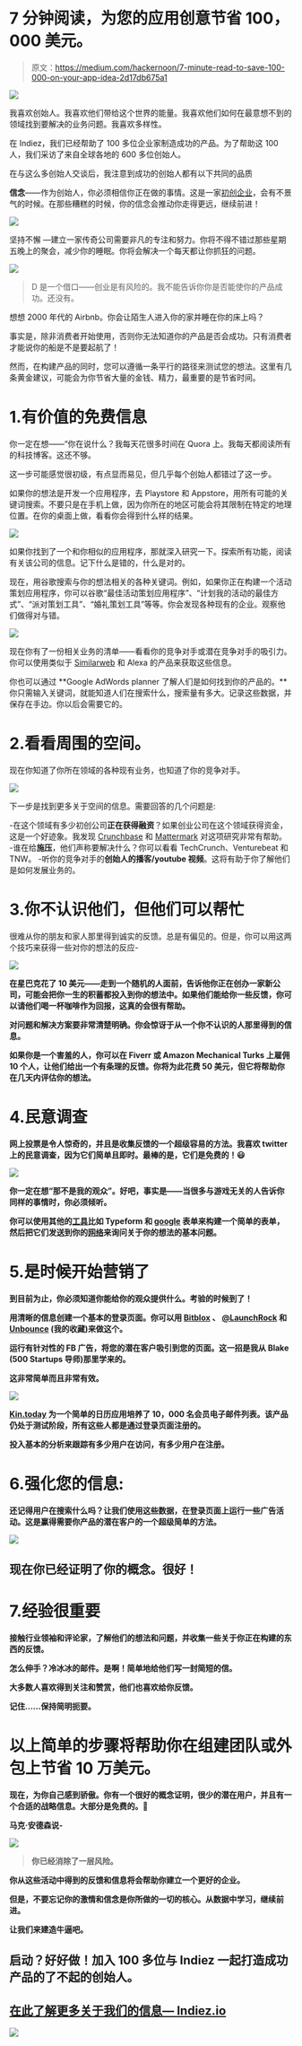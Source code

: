 # 7 分钟阅读，为您的应用创意节省 100，000 美元。

> 原文：<https://medium.com/hackernoon/7-minute-read-to-save-100-000-on-your-app-idea-2d17db675a1>

![](img/f9f0fa8b04b9fe3385ff9869368f7c99.png)

我喜欢创始人。我喜欢他们带给这个世界的能量。我喜欢他们如何在最意想不到的领域找到要解决的业务问题。我喜欢多样性。

在 Indiez，我们已经帮助了 100 多位企业家制造成功的产品。为了帮助这 100 人，我们采访了来自全球各地的 600 多位创始人。

在与这么多创始人交谈后，我注意到成功的创始人都有以下共同的品质

**信念**——作为创始人，你必须相信你正在做的事情。这是一家[初创企业](https://hackernoon.com/tagged/startup)，会有不景气的时候。在那些糟糕的时候，你的信念会推动你走得更远，继续前进！

![](img/50450d136d21b923636b2c9230270b26.png)

坚持不懈 —建立一家传奇公司需要非凡的专注和努力。你将不得不错过那些星期五晚上的聚会，减少你的睡眠。你将会解决一个每天都让你抓狂的问题。

![](img/cbbbb63c1cdebc1cc0165391f1096f5d.png)

> D 是一个借口——创业是有风险的。我不能告诉你你是否能使你的产品成功。还没有。

想想 2000 年代的 Airbnb。你会让陌生人进入你的家并睡在你的床上吗？

事实是，除非消费者开始使用，否则你无法知道你的产品是否会成功。只有消费者才能说你的船是不是要起航了！

然而，在构建产品的同时，您可以遵循一条平行的路径来测试您的想法。这里有几条黄金建议，可能会为你节省大量的金钱、精力，最重要的是节省时间。

# 1.有价值的免费信息

你一定在想——“你在说什么？我每天花很多时间在 Quora 上。我每天都阅读所有的科技博客。这还不够。

这一步可能感觉很初级，有点显而易见，但几乎每个创始人都错过了这一步。

如果你的想法是开发一个应用程序，去 Playstore 和 Appstore，用所有可能的关键词搜索。不要只是在手机上做，因为你所在的地区可能会将其限制在特定的地理位置。在你的桌面上做，看看你会得到什么样的结果。

![](img/3f5e38ecf764d48508c9c020b66b51ac.png)

如果你找到了一个和你相似的应用程序，那就深入研究一下。探索所有功能，阅读有关该公司的信息。记下什么是错的，什么是对的。

现在，用谷歌搜索与你的想法相关的各种关键词。例如，如果你正在构建一个活动策划应用程序，你可以谷歌“最佳活动策划应用程序”、“计划我的活动的最佳方式”、“派对策划工具”、“婚礼策划工具”等等。你会发现各种现有的企业。观察他们做得对与错。

![](img/4d5115dd3ce7cdad740ac3e7fa543e94.png)

现在你有了一份相关业务的清单——看看你的竞争对手或潜在竞争对手的吸引力。你可以使用类似于 [Similarweb](http://www.similarweb.com) 和 Alexa 的产品来获取这些信息。

你也可以通过 **Google AdWords planner 了解人们是如何找到你的产品的。**你只需输入关键词，就能知道人们在搜索什么，搜索量有多大。记录这些数据，并保存在手边。你以后会需要它的。

# 2.看看周围的空间。

现在你知道了你所在领域的各种现有业务，也知道了你的竞争对手。

![](img/597a5392853221b5fe432945f7e2a56c.png)

下一步是找到更多关于空间的信息。需要回答的几个问题是:

-在这个领域有多少初创公司**正在获得融资**？如果创业公司在这个领域获得资金，这是一个好迹象。我发现 [Crunchbase](http://www.crunchbase.com) 和 [Mattermark](http://www.mattermark.com) 对这项研究非常有帮助。
-谁在给**施压**，他们声称要解决什么？你可以看看 TechCrunch、Venturebeat 和 TNW。
-听你的竞争对手的**创始人的播客/youtube 视频**。这将有助于你了解他们是如何发展业务的。

# 3.你不认识他们，但他们可以帮忙

很难从你的朋友和家人那里得到诚实的反馈。总是有偏见的。但是，你可以用这两个技巧来获得一些对你的想法的反应-

![](img/9da5e76059a82820b828389df15ea624.png)

**在星巴克花了 10 美元——走到一个随机的人面前，告诉他你正在创办一家新公司，可能会把你一生的积蓄都投入到你的想法中。如果他们能给你一些反馈，你可以请他们喝一杯咖啡作为回报，这真的会很有帮助。**

**对问题和解决方案要非常清楚明确。你会惊讶于从一个你不认识的人那里得到的信息。**

**如果你是一个害羞的人，你可以在 Fiverr 或 Amazon Mechanical Turks 上雇佣 10 个人，让他们给出一个有条理的反馈。你将为此花费 50 美元，但它将帮助你在几天内评估你的想法。**

# **4.民意调查**

**网上投票是令人惊奇的，并且是收集反馈的一个超级容易的方法。我喜欢 twitter 上的民意调查，因为它们简单且即时。最棒的是，它们是免费的！😃**

**![](img/a26433be64b9e775be22516f44be3d41.png)**

**你一定在想“那不是我的观众”。好吧，事实是——当很多与游戏无关的人告诉你同样的事情时，你必须倾听。**

**你可以使用其他的[工具](https://hackernoon.com/tagged/tools)比如 Typeform 和 [google](https://hackernoon.com/tagged/google) 表单来构建一个简单的表单，然后把它们发送到你的[网络](https://hackernoon.com/tagged/network)来询问关于你的想法的基本问题。**

# **5.是时候开始营销了**

**到目前为止，你必须知道你能给你的观众提供什么。考验的时候到了！**

**用清晰的信息创建一个基本的登录页面。你可以用 [Bitblox](https://www.bitblox.me/) 、 [@LaunchRock](https://www.launchrock.com/) 和 [Unbounce](https://medium.com/u/eda63d4fd9e4?source=post_page-----2d17db675a1--------------------------------) (我的收藏)来做这个。**

**运行有针对性的 FB 广告，将您的潜在客户吸引到您的页面。这一招是我从 Blake (500 Startups 导师)那里学来的。**

**这非常简单而且非常有效。**

**![](img/e5f3140f2fb80de282c79edf83044eee.png)**

**[Kin.today](http://kin.today) 为一个简单的日历应用培养了 10，000 名会员电子邮件列表。该产品仍处于测试阶段，所有这些人都是通过登录页面注册的。**

**投入基本的分析来跟踪有多少用户在访问，有多少用户在注册。**

# **6.强化您的信息:**

**还记得用户在搜索什么吗？让我们使用这些数据，在登录页面上运行一些广告活动。这是赢得需要你产品的潜在客户的一个超级简单的方法。**

**![](img/ba38c8501f2f26d5e2bc379266f80d72.png)**

## **现在你已经证明了你的概念。很好！**

# **7.经验很重要**

**接触行业领袖和评论家，了解他们的想法和问题，并收集一些关于你正在构建的东西的反馈。**

**怎么伸手？冷冰冰的邮件。是啊！简单地给他们写一封简短的信。**

**大多数人喜欢得到关注和赞赏，他们也喜欢给你反馈。**

**记住……保持简明扼要。**

# **以上简单的步骤将帮助你在组建团队或外包上节省 10 万美元。**

**现在，为你自己感到骄傲。你有一个很好的概念证明，很少的潜在用户，并且有一个合适的战略信息。大部分是免费的。🙌**

**马克·安德森说-**

**![](img/7ab0d781f7f376679794f2bc96575fb8.png)**

> **你已经消除了一层风险。**

**你从这些活动中得到的反馈和信息将会帮助你建立一个更好的企业。**

**但是，不要忘记你的激情和信念是你所做的一切的核心。从数据中学习，继续前进。**

****让我们来建造牛逼吧。****

## **启动？好好做！加入 100 多位与 Indiez 一起打造成功产品的了不起的创始人。**

## **[在此了解更多关于我们的信息— Indiez.io](http://www.indiez.io?utm_source=Medium&utm_medium=Blog&utm_campaign=Blog)**

**[![](img/e5c87468736ee8217c5067c5ce672244.png)](http://www.indiez.io?utm_source=Medium&utm_medium=Blog&utm_campaign=Blog)**